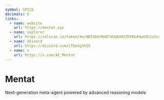 ```yaml
---
symbol: SPICE
decimals: 6
links:
  - name: website
    url: https://mentat.xyz
  - name: explorer
    url: https://solscan.io/token/4oz9DZabbYNeB7UGUA4HYZKYRb4Hwm3h2u2x4CrumbAr
  - name: discord
    url: https://discord.com/CTbeng3hZX
  - name: x
    url: https://x.com/AI_Mentat
---
```


# Mentat

Next-generation meta-agent powered by advanced reasoning models
